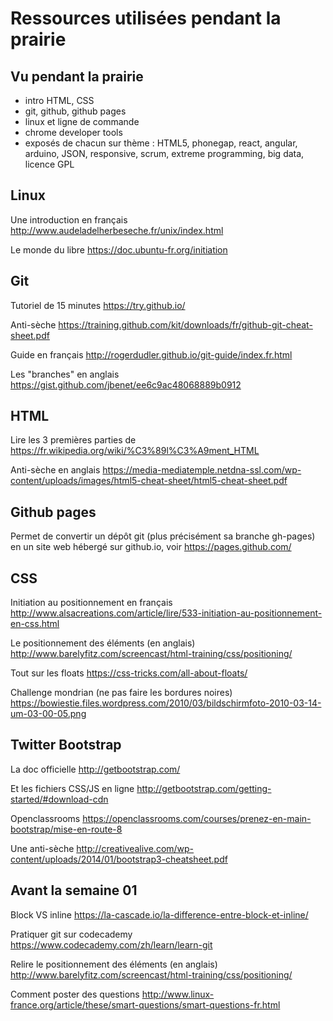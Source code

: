 # Ressources utilisées pendant la prairie

## Vu pendant la prairie
- intro HTML, CSS
- git, github, github pages
- linux et ligne de commande
- chrome developer tools
- exposés de chacun sur thème : HTML5, phonegap, react, angular, arduino, JSON, responsive, scrum, extreme programming, big data, licence GPL

## Linux

Une introduction en français http://www.audeladelherbeseche.fr/unix/index.html

Le monde du libre https://doc.ubuntu-fr.org/initiation

## Git

Tutoriel de 15 minutes https://try.github.io/

Anti-sèche https://training.github.com/kit/downloads/fr/github-git-cheat-sheet.pdf

Guide en français http://rogerdudler.github.io/git-guide/index.fr.html

Les "branches" en anglais https://gist.github.com/jbenet/ee6c9ac48068889b0912

## HTML

Lire les 3 premières parties de https://fr.wikipedia.org/wiki/%C3%89l%C3%A9ment_HTML

Anti-sèche en anglais https://media-mediatemple.netdna-ssl.com/wp-content/uploads/images/html5-cheat-sheet/html5-cheat-sheet.pdf

## Github pages

Permet de convertir un dépôt git (plus précisément sa branche gh-pages) en un site web hébergé sur github.io, voir https://pages.github.com/

## CSS

Initiation au positionnement en français http://www.alsacreations.com/article/lire/533-initiation-au-positionnement-en-css.html

Le positionnement des éléments (en anglais) http://www.barelyfitz.com/screencast/html-training/css/positioning/

Tout sur les floats https://css-tricks.com/all-about-floats/

Challenge mondrian (ne pas faire les bordures noires) https://bowiestie.files.wordpress.com/2010/03/bildschirmfoto-2010-03-14-um-03-00-05.png

## Twitter Bootstrap

La doc officielle http://getbootstrap.com/

Et les fichiers CSS/JS en ligne http://getbootstrap.com/getting-started/#download-cdn

Openclassrooms https://openclassrooms.com/courses/prenez-en-main-bootstrap/mise-en-route-8

Une anti-sèche http://creativealive.com/wp-content/uploads/2014/01/bootstrap3-cheatsheet.pdf


## Avant la semaine 01

Block VS inline https://la-cascade.io/la-difference-entre-block-et-inline/

Pratiquer git sur codecademy https://www.codecademy.com/zh/learn/learn-git

Relire le positionnement des éléments (en anglais) http://www.barelyfitz.com/screencast/html-training/css/positioning/

Comment poster des questions http://www.linux-france.org/article/these/smart-questions/smart-questions-fr.html
